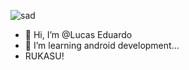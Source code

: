 
![sad](https://github.com/LucasxTS/LucasxTS/assets/128419484/0555ca8f-ac99-4915-876b-356a7c45f926)

- 👋 Hi, I’m @Lucas Eduardo 
- 🌱 I’m learning android development...
- RUKASU!

<!---
LucasxTS/LucasxTS is a ✨ special ✨ repository because its `README.md` (this file) appears on your GitHub profile.
You can click the Preview link to take a look at your changes.
--->
